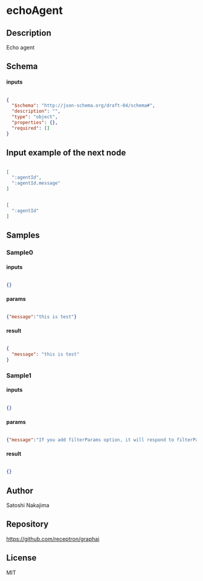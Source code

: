# echoAgent

## Description

Echo agent

## Schema

#### inputs

```json

{
  "$schema": "http://json-schema.org/draft-04/schema#",
  "description": "",
  "type": "object",
  "properties": {},
  "required": []
}

````

## Input example of the next node

```json

[
  ":agentId",
  ":agentId.message"
]

````
```json

[
  ":agentId"
]

````

## Samples

### Sample0

#### inputs

```json

{}

````

#### params

```json

{"message":"this is test"}

````

#### result

```json

{
  "message": "this is test"
}

````
### Sample1

#### inputs

```json

{}

````

#### params

```json

{"message":"If you add filterParams option, it will respond to filterParams","filterParams":true}

````

#### result

```json

{}

````

## Author

Satoshi Nakajima

## Repository

https://github.com/receptron/graphai

## License

MIT

